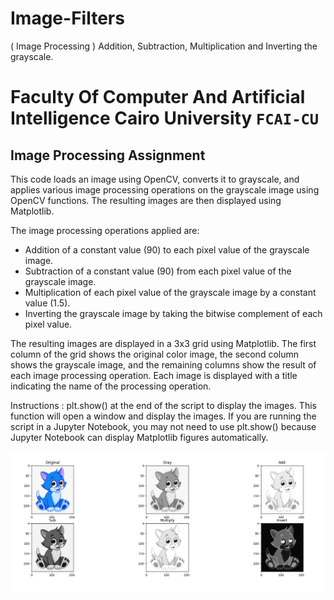# Image-Filters
( Image Processing ) Addition, Subtraction, Multiplication and Inverting the grayscale.

# Faculty Of Computer And Artificial Intelligence Cairo University `FCAI-CU`
## Image Processing Assignment


This code loads an image using OpenCV, converts it to grayscale, and applies various image processing operations on the grayscale image using OpenCV functions. The resulting images are then displayed using Matplotlib.

The image processing operations applied are:

- Addition of a constant value (90) to each pixel value of the grayscale image.
- Subtraction of a constant value (90) from each pixel value of the grayscale image.
- Multiplication of each pixel value of the grayscale image by a constant value (1.5).
- Inverting the grayscale image by taking the bitwise complement of each pixel value.

The resulting images are displayed in a 3x3 grid using Matplotlib. The first column of the grid shows the original color image, the second column shows the grayscale image, and the remaining columns show the result of each image processing operation. Each image is displayed with a title indicating the name of the processing operation.

Instructions : 
plt.show() at the end of the script to display the images. This function will open a window and display the images. If you are running the script in a Jupyter Notebook, you may not need to use plt.show() because Jupyter Notebook can display Matplotlib figures automatically.

![afdf](https://github.com/abdo-essam/Image-Filters/blob/main/output.png)

